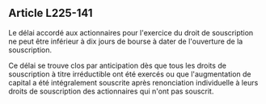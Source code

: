Article L225-141
----
Le délai accordé aux actionnaires pour l'exercice du droit de souscription ne
peut être inférieur à dix jours de bourse à dater de l'ouverture de la
souscription.

Ce délai se trouve clos par anticipation dès que tous les droits de souscription
à titre irréductible ont été exercés ou que l'augmentation de capital a été
intégralement souscrite après renonciation individuelle à leurs droits de
souscription des actionnaires qui n'ont pas souscrit.
